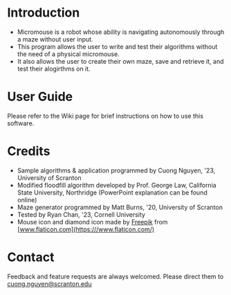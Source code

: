 # **Introduction**
*   Micromouse is a robot whose ability is navigating autonomously through a maze without user input.
*   This program allows the user to write and test their algorithms without the need of a physical micromouse.
*   It also allows the user to create their own maze, save and retrieve it, and test their alogirthms on it.

# **User Guide**

Please refer to the Wiki page for brief instructions on how to use this software.

# **Credits**
*   Sample algorithms & application programmed by Cuong Nguyen, '23, University of Scranton
*   Modified floodfill algorithm developed by Prof. George Law, California State University, Northridge (PowerPoint explanation can be found online)
*   Maze generator programmed by Matt Burns, '20, University of Scranton
*   Tested by Ryan Chan, '23, Cornell University
*   Mouse icon and diamond icon made by [Freepik](https://www.freepik.com/) from [www.flaticon.com](https:///www.flaticon.com/) 

# **Contact**
Feedback and feature requests are always welcomed. Please direct them to cuong.nguyen@scranton.edu

